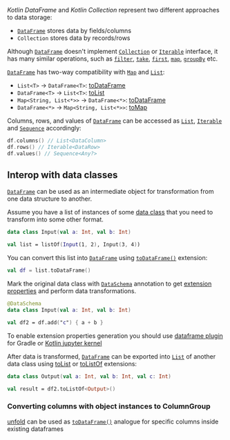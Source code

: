 [//]: # (title: Interop with Collections)

<!---IMPORT org.jetbrains.kotlinx.dataframe.samples.api.Access-->
<!---IMPORT org.jetbrains.kotlinx.dataframe.samples.api.Collections-->

_Kotlin DataFrame_ and _Kotlin Collection_ represent two different approaches to data storage:
* [`DataFrame`](DataFrame.md) stores data by fields/columns
* `Collection` stores data by records/rows

Although [`DataFrame`](DataFrame.md)
doesn't implement [`Collection`](https://kotlinlang.org/api/latest/jvm/stdlib/kotlin.collections/-collection/#kotlin.collections.Collection)
or [`Iterable`](https://kotlinlang.org/api/latest/jvm/stdlib/kotlin.collections/-iterable/)
interface, it has many similar operations,
such as [`filter`](filter.md), [`take`](sliceRows.md#take),
[`first`](first.md), [`map`](map.md), [`groupBy`](groupBy.md) etc.

[`DataFrame`](DataFrame.md) has two-way compatibility with [`Map`](https://kotlinlang.org/api/latest/jvm/stdlib/kotlin.collections/-map/) and [`List`](https://kotlinlang.org/api/latest/jvm/stdlib/kotlin.collections/-list/):
* `List<T>` -> `DataFrame<T>`: [toDataFrame](createDataFrame.md#todataframe)
* `DataFrame<T>` -> `List<T>`: [toList](toList.md)
* `Map<String, List<*>>` -> `DataFrame<*>`: [toDataFrame](createDataFrame.md#todataframe)
* `DataFrame<*>` -> `Map<String, List<*>>`: [toMap](toMap.md)

Columns, rows, and values of [`DataFrame`](DataFrame.md)
can be accessed as [`List`](https://kotlinlang.org/api/latest/jvm/stdlib/kotlin.collections/-list/),
[`Iterable`](https://kotlinlang.org/api/latest/jvm/stdlib/kotlin.collections/-iterable/)
and [`Sequence`](https://kotlinlang.org/api/latest/jvm/stdlib/kotlin.sequences/-sequence/) accordingly:

<!---FUN getRowsColumns-->

```kotlin
df.columns() // List<DataColumn>
df.rows() // Iterable<DataRow>
df.values() // Sequence<Any?>
```

<!---END-->

## Interop with data classes

[`DataFrame`](DataFrame.md) can be used as an intermediate object for transformation from one data structure to another.

Assume you have a list of instances of some [data class](https://kotlinlang.org/docs/data-classes.html) that you need to transform into some other format.

<!---FUN listInterop1-->

```kotlin
data class Input(val a: Int, val b: Int)

val list = listOf(Input(1, 2), Input(3, 4))
```

<!---END-->

You can convert this list into [`DataFrame`](DataFrame.md) using [`toDataFrame()`](createDataFrame.md#todataframe) extension:

<!---FUN listInterop2-->

```kotlin
val df = list.toDataFrame()
```

<!---END-->

Mark the original data class with [`DataSchema`](schemas.md)
annotation to get [extension properties](extensionPropertiesApi.md) and perform data transformations.

<!---FUN listInterop3-->

```kotlin
@DataSchema
data class Input(val a: Int, val b: Int)

val df2 = df.add("c") { a + b }
```

<!---END-->

<tip>

To enable extension properties generation you should use [dataframe plugin](schemasGradle.md) 
for Gradle or [Kotlin jupyter kernel](installation.md)

</tip>

After data is transformed, [`DataFrame`](DataFrame.md) can be exported 
into [`List`](https://kotlinlang.org/api/latest/jvm/stdlib/kotlin.collections/-list/) of another data class using [toList](toList.md) or [toListOf](toList.md#tolistof) extensions:

<!---FUN listInterop4-->

```kotlin
data class Output(val a: Int, val b: Int, val c: Int)

val result = df2.toListOf<Output>()
```

<!---END-->

### Converting columns with object instances to ColumnGroup

[unfold](unfold.md) can be used as [`toDataFrame()`](createDataFrame.md#todataframe) analogue for specific columns inside existing dataframes
